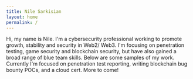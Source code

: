 ```yaml
---
title: Nile Sarkisian
layout: home
permalink: /
---
```


Hi, my name is Nile. I'm a cybersecurity professional working to promote growth, stability and security in Web2/ Web3. I'm focusing on penetration testing, game security and blockchain security, but have also gained a broad range of blue team skills. Below are some samples of my work. Currently I'm focused on penetration test reporting, writing blockchain bug bounty POCs, and a cloud cert. More to come!
